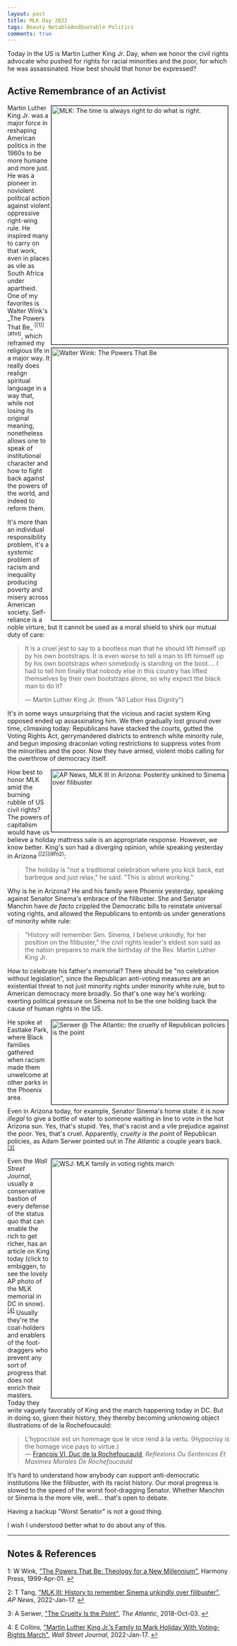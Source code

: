 ```yaml
---
layout: post
title: MLK Day 2022
tags: Beauty NotableAndQuotable Politics
comments: true
---
```


Today in the US is Martin Luther King Jr. Day, when we honor the civil rights advocate who
pushed for rights for racial minorities and the poor, for which he was assassinated.  How
best should that honor be expressed?  


## Active Remembrance of an Activist  

<img src="{{ site.baseurl }}/images/2022-01-17-mlk2022-choose-the-right.jpg" width="400" height="540" alt="MLK: The time is always right to do what is right." title="MLK: The time is always right to do what is right." style="float: right; margin: 3px 3px 3px 3px; border: 1px solid #000000;">
Martin Luther King Jr. was a major force in reshaping American politics in the 1960s to be
more humane and more just.  He was a pioneer in noviolent political action against violent
oppressive right-wing rule.  


<img src="{{ site.baseurl }}/images/2022-01-17-mlk2022-wink.jpg" width="400" height="616" alt="Walter Wink: The Powers That Be" title="Walter Wink: The Powers That Be" style="float: right; margin: 3px 3px 3px 3px; border: 1px solid #000000;">
He inspired many to carry on that work, even in places as vile as South Africa under
apartheid.  One of my favorites is Walter Wink's _The Powers That Be_ <sup id="fn1a">[[1]](#fn1)</sup>,
which reframed my religious life in a major way.  It really does realign spiritual
language in a way that, while not losing its original meaning, nonetheless allows one to
speak of institutional character and how to fight back against the powers of the world,
and indeed to reform them.  

It's more than an individual responsibility problem, it's a _systemic_ problem of racism
and inequality producing poverty and misery across American society.  Self-reliance is a
noble virture, but it cannot be used as a moral shield to shirk our mutual duty of care:  

>It is a cruel jest to say to a bootless man that he should lift himself up by his own
>bootstraps. It is even worse to tell a man to lift himself up by his own bootstraps when
>somebody is standing on the boot&hellip;. I had to tell him finally that nobody else in this
>country has lifted themselves by their own bootstraps alone, so why expect the black man
>to do it?   
>  
> &mdash; Martin Luther King Jr. (from "All Labor Has Dignity")  

It's in some ways unsurprising that the vicious and racist system King opposed ended up
assassinating him.  We then gradually lost ground over time, climaxing today: Republicans
have stacked the courts, gutted the Voting Rights Act, gerrymandered districts to entrench
white minority rule, and begun imposing draconian voting restrictions to suppress votes
from the minorities and the poor.  Now they have armed, violent mobs calling for the
overthrow of democracy itself.

<img src="{{ site.baseurl }}/images/2022-01-17-mlk2022-ap.jpg" width="400" height="140" alt="AP News, MLK III in Arizona: Posterity unkined to Sinema over filibuster" title="AP News, MLK III in Arizona: Posterity unkined to Sinema over filibuster" style="float: right; margin: 3px 3px 3px 3px; border: 1px solid #000000;">
How best to honor MLK amid the burning rubble of US civil rights?  The powers of
capitalism would have us believe a holiday mattress sale is an appropriate response.
However, we know better.  King's son had a diverging opinion, while speaking yesterday in
Arizona <sup id="fn2a">[[2]](#fn2)</sup>:  

> The holiday is "not a traditional celebration where you kick back, eat barbeque
> and just relax," he said. "This is about working."  

Why is he in Arizona?  He and his family were Phoenix yesterday, speaking against Senator
Sinema's embrace of the filibuster. She and Senator Manchin have _de facto_ crippled the
Democratic bills to reinstate universal voting rights, and allowed the Republicans to
entomb us under generations of minority white rule:  

> "History will remember Sen. Sinema, I believe unkindly, for her position on the
> filibuster," the civil rights leader's eldest son said as the nation prepares to mark
> the birthday of the Rev. Martin Luther King Jr.  

How to celebrate his father's memorial?  There should be "no celebration without
legislation", since the Republican anti-voting measures are an existential threat to
not just minority rights under minority white rule, but to American democracy more
broadly.  So that's one way he's working: exerting political pressure on Sinema not to be
the one holding back the cause of human rights in the US.  

<img src="{{ site.baseurl }}/images/2022-01-17-mlk2022-atlantic.jpg" width="400" height="191" alt="Serwer @ The Atlantic: the cruelty of Republican policies is the point" title="Serwer @ The Atlantic: the cruelty of Republican policies is the point" style="float: right; margin: 3px 3px 3px 3px; border: 1px solid #000000;">
He spoke at Eastlake Park, where Black families gathered when racism made them unwelcome at other
parks in the Phoenix area.

Even in Arizona today, for example, Senator Sinema's home state: it is now _illegal_ to
give a bottle of water to someone waiting in line to vote in the hot Arizona sun.  Yes,
that's stupid.  Yes, that's racist and a vile prejudice against the poor.  Yes, that's
cruel. Apparently, _cruelty is the point_ of Republican policies, as Adam Serwer pointed
out in _The Atlantic_ a couple years back. <sup id="fn3a">[[3]](#fn3)</sup>  

<a href="{{ site.baseurl }}/images/2022-01-17-mlk2022-wsj.jpg"><img src="{{ site.baseurl }}/images/2022-01-17-mlk2022-wsj-thumb.jpg" width="400" height="541" alt="WSJ: MLK family in voting rights march" title="WSJ: MLK family in voting rights march" style="float: right; margin: 3px 3px 3px 3px; border: 1px solid #000000;"></a>
Even the _Wall Street Journal_, usually a conservative bastion of every defense of the
status quo that can enable the rich to get richer, has an article on King today (click to
embiggen, to see the lovely AP photo of the MLK memorial in DC in 
snow). <sup id="fn4a">[[4]](#fn4)</sup>  Usually they're the coat-holders and enablers of
the foot-draggers who prevent any sort of progress that does not enrich their masters.
Today they write vaguely favorably of King and the march happening today in DC.  But in
doing so, given their history, they thereby becoming unknowing object illustrations of de
la Rochefoucauld:  

> L'hypocrisie est un hommage que le vice rend &agrave; la vertu. (Hypocrisy is the homage vice pays to virtue.)  
> &mdash; [Fran&ccedil;ois VI, Duc de la Rochefoucauld](https://en.wikipedia.org/wiki/Fran%C3%A7ois_de_La_Rochefoucauld_(writer)), _Reflexions Ou Sentences Et Maximes Morales De Rochefoucauld_  

It's hard to understand how anybody can support anti-democratic institutions like the
filibuster, with its racist history.  Our moral progress is slowed to the speed of the
worst foot-dragging Senator.  Whether Manchin or Sinema is the more vile, well&hellip;
that's open to debate.   

Having a backup "Worst Senator" is not a good thing.  

I wish I understood better what to do about any of this.  

---

## Notes &amp; References  

<!--
<sup id="fn1a">[[1]](#fn1)</sup>

<a id="fn1">1</a>: ***, ["***"](***), *** [↩](#fn1a)  

<a href="{{ site.baseurl }}/images/***"><img src="{{ site.baseurl }}/images/***" width="400" height="***" alt="***" title="***" style="float: right; margin: 3px 3px 3px 3px; border: 1px solid #000000;"></a>

<iframe width="400" height="224" src="***" allow="accelerometer; encrypted-media; gyroscope; picture-in-picture" allowfullscreen style="float: right; margin: 3px 3px 3px 3px; border: 1px solid #000000;"></iframe>
-->

<a id="fn1">1</a>: W Wink, ["The Powers That Be: Theology for a New Millennium"](https://www.amazon.com/Powers-That-Be-Theology-Millennium/dp/0385487525), Harmony Press, 1999-Apr-01. [↩](#fn1a)  

<a id="fn2">2</a>: T Tang, ["MLK III: History to remember Sinema unkindly over filibuster"](https://apnews.com/article/voting-rights-lifestyle-arizona-voting-race-and-ethnicity-8c1d462255963779f40d16171b032978), _AP News_, 2022-Jan-17. [↩](#fn2a)  

<a id="fn3">3</a>: A Serwer, ["The Cruelty Is the Point"](https://www.theatlantic.com/ideas/archive/2018/10/the-cruelty-is-the-point/572104/), _The Atlantic_, 2018-Oct-03. [↩](#fn3a)  

<a id="fn4">4</a>: E Collins, ["Martin Luther King Jr.’s Family to Mark Holiday With Voting-Rights March"](https://www.wsj.com/articles/martin-luther-king-jr-s-family-to-mark-holiday-with-voting-rights-march-11642415404), _Wall Street Journal_, 2022-Jan-17. [↩](#fn4a)  
